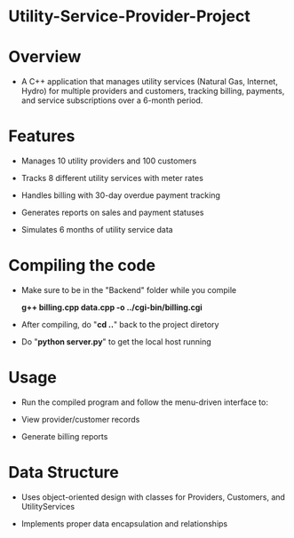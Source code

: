 # Utility-Service-Provider-Project
# Overview
- A C++ application that manages utility services (Natural Gas, Internet, Hydro) for multiple providers and customers, tracking billing, payments, and service subscriptions over a 6-month period.

# Features
- Manages 10 utility providers and 100 customers

- Tracks 8 different utility services with meter rates

- Handles billing with 30-day overdue payment tracking

- Generates reports on sales and payment statuses

- Simulates 6 months of utility service data

# Compiling the code
- Make sure to be in the "Backend" folder while you compile

  **g++ billing.cpp data.cpp -o ../cgi-bin/billing.cgi**

- After compiling, do "**cd ..**" back to the project diretory

- Do "**python server.py**" to get the local host running

# Usage
- Run the compiled program and follow the menu-driven interface to:

- View provider/customer records

- Generate billing reports

# Data Structure
- Uses object-oriented design with classes for Providers, Customers, and UtilityServices

- Implements proper data encapsulation and relationships

